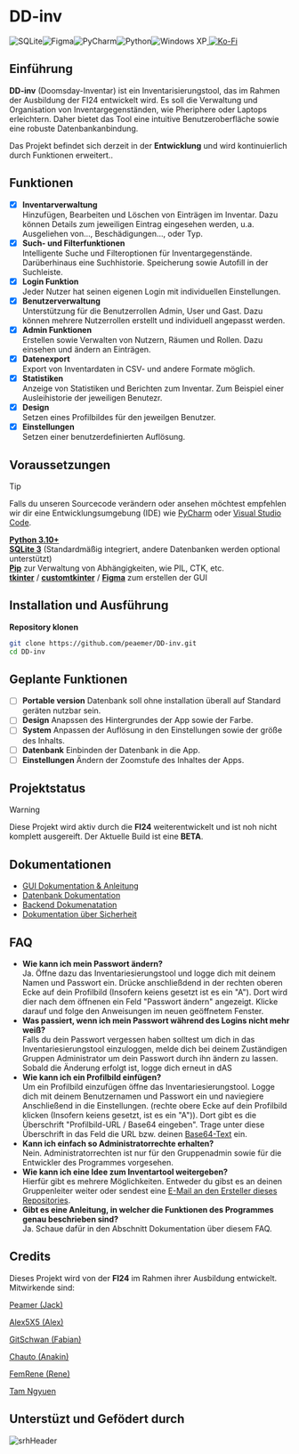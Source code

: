 # DD-inv

![SQLite](https://img.shields.io/badge/sqlite-%2307405e.svg?style=for-the-badge&logo=sqlite&logoColor=white)![Figma](https://img.shields.io/badge/figma-%23F24E1E.svg?style=for-the-badge&logo=figma&logoColor=white)![PyCharm](https://img.shields.io/badge/pycharm-143?style=for-the-badge&logo=pycharm&logoColor=black&color=black&labelColor=green)![Python](https://img.shields.io/badge/python-3670A0?style=for-the-badge&logo=python&logoColor=ffdd54)![Windows XP](https://img.shields.io/badge/Windows%20xp-003399?style=for-the-badge&logo=windowsxp&logoColor=white)<a href="https://ko-fi.com/dd_inv" target="_blank">
  <img src="https://img.shields.io/badge/Ko--fi-F16061?style=for-the-badge&logo=ko-fi&logoColor=white" alt="Ko-Fi"></a>

## Einführung

**DD-inv** (Doomsday-Inventar) ist ein Inventarisierungstool, das im Rahmen der Ausbildung der FI24 entwickelt wird. Es soll die Verwaltung und Organisation von Inventargegenständen, wie Pheriphere oder Laptops erleichtern. Daher bietet das Tool eine intuitive Benutzeroberfläche sowie eine robuste Datenbankanbindung.

Das Projekt befindet sich derzeit in der **Entwicklung** und wird kontinuierlich durch Funktionen erweitert.. 

## Funktionen

- [x] **Inventarverwaltung**<br/> Hinzufügen, Bearbeiten und Löschen von Einträgen im Inventar. Dazu können Details zum jeweiligen Eintrag eingesehen werden, u.a. Ausgeliehen von..., Beschädigungen..., oder Typ.
- [x] **Such- und Filterfunktionen**<br/> Intelligente Suche und Filteroptionen für Inventargegenstände. Darüberhinaus eine Suchhistorie. Speicherung sowie Autofill in der Suchleiste.
- [x] **Login Funktion**<br/> Jeder Nutzer hat seinen eigenen Login mit individuellen Einstellungen. 
- [x] **Benutzerverwaltung**<br/> Unterstützung für die Benutzerrollen Admin, User und Gast. Dazu können mehrere Nutzerrollen erstellt und individuell angepasst werden. 
- [x] **Admin Funktionen**<br/> Erstellen sowie Verwalten von Nutzern, Räumen und Rollen. Dazu einsehen und ändern an Einträgen.
- [x] **Datenexport**<br/> Export von Inventardaten in CSV- und andere Formate möglich.
- [x] **Statistiken**<br/> Anzeige von Statistiken und Berichten zum Inventar. Zum Beispiel einer Ausleihistorie der jeweiligen Benutezr.
- [x] **Design**<br/> Setzen eines Profilbildes für den jeweilgen Benutzer.
- [x] **Einstellungen**<br/> Setzen einer benutzerdefinierten Auflösung. 

## Voraussetzungen

> [!TIP]
> Falls du unseren Sourcecode verändern oder ansehen möchtest empfehlen wir dir eine Entwicklungsumgebung (IDE) wie [PyCharm](https://www.jetbrains.com/de-de/pycharm/) oder [Visual Studio Code](https://code.visualstudio.com/).

[**Python 3.10+**](https://www.python.org/downloads/windows/)<br/>
[**SQLite 3**](https://www.sqlite.org/) (Standardmäßig integriert, andere Datenbanken werden optional unterstützt)<br/>
[**Pip**](https://pypi.org/project/pip/) zur Verwaltung von Abhängigkeiten, wie PIL, CTK, etc.<br/>
[**tkinter**](https://docs.python.org/3/library/tkinter.html) / [**customtkinter**](https://customtkinter.tomschimansky.com/) / [**Figma**](https://www.figma.com/) zum erstellen der GUI

## Installation und Ausführung

**Repository klonen**
   ```bash
   git clone https://github.com/peaemer/DD-inv.git
   cd DD-inv
   `````````
   
## Geplante Funktionen

- [ ] **Portable version** Datenbank soll ohne installation überall auf Standard geräten nutzbar sein.<br/>
- [ ] **Design** Anapssen des Hintergrundes der App sowie der Farbe.<br/>
- [ ] **System** Anpassen der Auflösung in den Einstellungen sowie der größe des Inhalts.<br/> 
- [ ] **Datenbank** Einbinden der Datenbank in die App.
- [ ] **Einstellungen** Ändern der Zoomstufe des Inhaltes der Apps. 

## Projektstatus

> [!WARNING]
> Diese Projekt wird aktiv durch die **FI24** weiterentwickelt und ist noh nicht komplett ausgereift. Der Aktuelle Build ist eine **BETA**.

## Dokumentationen

- [GUI Dokumentation & Anleitung](https://docs.google.com/document/d/1cw-v-YGeTcAKWmvS_XI-Pzev7BLqxlVeBSGfPffx408/edit?tab=t.0#heading=h.vyzxfk53efur)
- [Datenbank Dokumentation](https://docs.google.com/document/d/1JMGLcfbs8KzxF_zfKBePersd-7iInHD2hQcOE3sAdLk/edit?tab=t.0#heading=h.nhkrx8i5d2i6)
- [Backend Dokumenatation](https://docs.google.com/document/d/1rMJOXEmr451v6wGJ2xgywId04x6mYY_t/edit?usp=sharing&ouid=113027422610141400771&rtpof=true&sd=true)
- [Dokumentation über Sicherheit]()

## FAQ

- **Wie kann ich mein Passwort ändern?**<br/> Ja. Öffne dazu das Inventariesierungstool und logge dich mit deinem Namen und Passwort ein. Drücke anschließdend in der rechten oberen Ecke auf dein Profilbild (Insofern keiens gesetzt ist es ein "A"). Dort wird dier nach dem öffnenen ein Feld "Passwort ändern" angezeigt. Klicke darauf und folge den Anweisungen im neuen geöffnetem Fenster. 
- **Was passiert, wenn ich mein Passwort während des Logins nicht mehr weiß?**<br/> Falls du dein Passwort vergessen haben solltest um dich in das Inventariesierungstool einzuloggen, melde dich bei deinem Zuständigen Gruppen Administrator um dein Passwort durch ihn ändern zu lassen. Sobald die Änderung erfolgt ist, logge dich erneut in dAS 
- **Wie kann ich ein Profilbild einfügen?**<br/> Um ein Profilbild einzufügen öffne das Inventariesierungstool. Logge dich mit deinem Benutzernamen und Passwort ein und naviegiere Anschließend in die Einstellungen.  (rechte obere Ecke auf dein Profilbild klicken (Insofern keiens gesetzt, ist es ein "A")). Dort gibt es die Überschrift "Profilbild-URL / Base64 eingeben". Trage unter diese Überschrift in das Feld die URL bzw. deinen [Base64-Text](https://base64.guru/converter/encode/image/png) ein.
- **Kann ich einfach so Administratorrechte erhalten?**<br/> Nein. Administratorrechten ist nur für den Gruppenadmin sowie für die Entwickler des Programmes vorgesehen. 
- **Wie kann ich eine Idee zum Inventartool weitergeben?**<br/> Hierfür gibt es mehrere Möglichkeiten. Entweder du gibst es an deinen Gruppenleiter weiter oder sendest eine [E-Mail an den Ersteller dieses Repositories](mailto:Jack-Mike.Saering@srhk.de).
- **Gibt es eine Anleitung, in welcher die Funktionen des Programmes genau beschrieben sind?**<br/> Ja. Schaue dafür in den Abschnitt Dokumentation über diesem FAQ. 

## Credits

Dieses Projekt wird von der **FI24** im Rahmen ihrer Ausbildung entwickelt. Mitwirkende sind:

[Peamer (Jack)](https://github.com/peaemer/)

[Alex5X5 (Alex)](https://github.com/Alex5X5)

[GitSchwan (Fabian)](https://github.com/GitSchwan)

[Chauto (Anakin)](https://github.com/Chautoo)

[FemRene (Rene)](https://github.com/FemRene)

[Tam Ngyuen]()

## Unterstüzt und Gefödert durch 

![srhHeader](https://github.com/user-attachments/assets/7592aeef-c2d3-40f3-b446-e0a64a8f632e)
